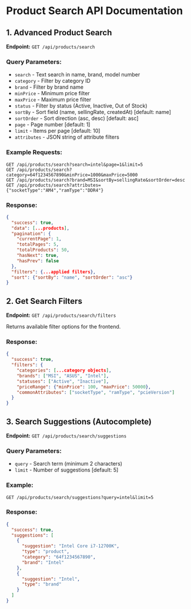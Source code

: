 # Product Search API Documentation

## 1. Advanced Product Search
**Endpoint:** `GET /api/products/search`

### Query Parameters:
- `search` - Text search in name, brand, model number
- `category` - Filter by category ID
- `brand` - Filter by brand name
- `minPrice` - Minimum price filter
- `maxPrice` - Maximum price filter
- `status` - Filter by status (Active, Inactive, Out of Stock)
- `sortBy` - Sort field (name, sellingRate, createdAt) [default: name]
- `sortOrder` - Sort direction (asc, desc) [default: asc]
- `page` - Page number [default: 1]
- `limit` - Items per page [default: 10]
- `attributes` - JSON string of attribute filters

### Example Requests:
```
GET /api/products/search?search=intel&page=1&limit=5
GET /api/products/search?category=64f1234567890&minPrice=1000&maxPrice=5000
GET /api/products/search?brand=MSI&sortBy=sellingRate&sortOrder=desc
GET /api/products/search?attributes={"socketType":"AM4","ramType":"DDR4"}
```

### Response:
```json
{
  "success": true,
  "data": [...products],
  "pagination": {
    "currentPage": 1,
    "totalPages": 5,
    "totalProducts": 50,
    "hasNext": true,
    "hasPrev": false
  },
  "filters": {...applied filters},
  "sort": {"sortBy": "name", "sortOrder": "asc"}
}
```

## 2. Get Search Filters
**Endpoint:** `GET /api/products/search/filters`

Returns available filter options for the frontend.

### Response:
```json
{
  "success": true,
  "filters": {
    "categories": [...category objects],
    "brands": ["MSI", "ASUS", "Intel"],
    "statuses": ["Active", "Inactive"],
    "priceRange": {"minPrice": 100, "maxPrice": 50000},
    "commonAttributes": ["socketType", "ramType", "pcieVersion"]
  }
}
```

## 3. Search Suggestions (Autocomplete)
**Endpoint:** `GET /api/products/search/suggestions`

### Query Parameters:
- `query` - Search term (minimum 2 characters)
- `limit` - Number of suggestions [default: 5]

### Example:
```
GET /api/products/search/suggestions?query=intel&limit=5
```

### Response:
```json
{
  "success": true,
  "suggestions": [
    {
      "suggestion": "Intel Core i7-12700K",
      "type": "product",
      "category": "64f1234567890",
      "brand": "Intel"
    },
    {
      "suggestion": "Intel",
      "type": "brand"
    }
  ]
}
```